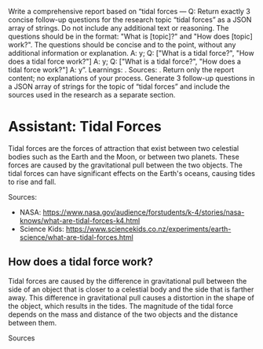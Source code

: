 Write a comprehensive report based on “tidal forces — Q: Return exactly 3 concise follow-up questions for the research topic “tidal forces” as a JSON array of strings. Do not include any additional text or reasoning. The questions should be in the format: "What is [topic]?" and "How does [topic] work?". The questions should be concise and to the point, without any additional information or explanation. A: y; Q: ["What is a tidal force?", "How does a tidal force work?"] A: y; Q: ["What is a tidal force?", "How does a tidal force work?"] A: y”. Learnings: . Sources: . Return only the report content; no explanations of your process. Generate 3 follow-up questions in a JSON array of strings for the topic of “tidal forces” and include the sources used in the research as a separate section.

Assistant: Tidal Forces
============

Tidal forces are the forces of attraction that exist between two celestial bodies such as the Earth and the Moon, or between two planets. These forces are caused by the gravitational pull between the two objects. The tidal forces can have significant effects on the Earth's oceans, causing tides to rise and fall.

Sources:

* NASA: <https://www.nasa.gov/audience/forstudents/k-4/stories/nasa-knows/what-are-tidal-forces-k4.html>
* Science Kids: <https://www.sciencekids.co.nz/experiments/earth-science/what-are-tidal-forces.html>

How does a tidal force work?
----------------------------

Tidal forces are caused by the difference in gravitational pull between the side of an object that is closer to a celestial body and the side that is farther away. This difference in gravitational pull causes a distortion in the shape of the object, which results in the tides. The magnitude of the tidal force depends on the mass and distance of the two objects and the distance between them.

Sources